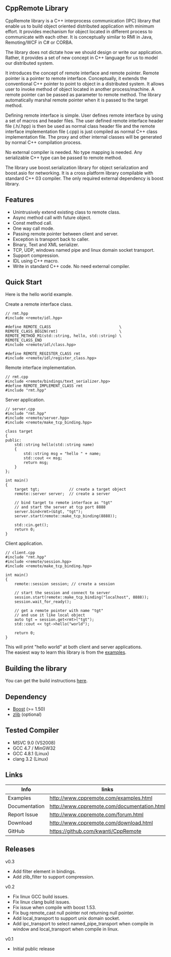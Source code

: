CppRemote Library
---
CppRemote library is a C++ interprocess communication (IPC) library that enable us to build object oriented distributed application with minimum effort. It provides mechanism for object located in different process to communicate with each other. It is conceptually similar to RMI in Java, Remoting/WCF in C# or CORBA.

The library does not dictate how we should design or write our application. Rather, it provides a set of new concept in C++ language for us to model our distributed system.

It introduces the concept of remote interface and remote pointer. Remote pointer is a pointer to remote interface. Conceptually, it extends the conventional C++ pointer to point to object in a distributed system. It allows user to invoke method of object located in another process/machine. A remote pointer can be passed as parameter to remote method. The library automatically marshal remote pointer when it is passed to the target method.

Defining remote interface is simple. User defines remote interface by using a set of macros and header files. The user defined remote interface header file (.h/.hpp) is then be used as normal class header file and the remote interface implementation file (.cpp) is just compiled as normal C++ class implementation file. The proxy and other internal classes will be generated by normal C++ compilation process.

No external compiler is needed. No type mapping is needed. Any serializable C++ type can be passed to remote method.

The library use boost.serialization library for object serialization and boost.asio for networking. It is a cross platform library compilable with standard C++ 03 compiler. The only required external dependency is boost library.

Features
---
* Unintrusively extend existing class to remote class.
* Async method call with future object.
* Const method call.
* One way call mode.
* Passing remote pointer between client and server.
* Exception is transport back to caller.
* Binary, Text and XML serializer.
* TCP, UDP, windows named pipe and linux domain socket transport.
* Support compression.
* IDL using C++ macro.
* Write in standard C++ code. No need external compiler.

Quick Start
---
Here is the hello world example.

Create a remote interface class.
```
// rmt.hpp
#include <remote/idl.hpp>
 
#define REMOTE_CLASS                              \
REMOTE_CLASS_BEGIN(rmt)                           \
REMOTE_METHOD_M1(std::string, hello, std::string) \
REMOTE_CLASS_END
#include <remote/idl/class.hpp>
 
#define REMOTE_REGISTER_CLASS rmt
#include <remote/idl/register_class.hpp>
```

Remote interface implementation.
```
// rmt.cpp
#include <remote/bindings/text_serializer.hpp>
#define REMOTE_IMPLEMENT_CLASS rmt
#include "rmt.hpp"
```

Server application.
```
// server.cpp
#include "rmt.hpp"
#include <remote/server.hpp>
#include <remote/make_tcp_binding.hpp>
 
class target
{
public:
    std::string hello(std::string name)
    {
        std::string msg = "hello " + name;
        std::cout << msg;
        return msg;
    }
};
 
int main()
{
    target tgt;             // create a target object
    remote::server server;  // create a server
 
    // bind target to remote interface as "tgt"
    // and start the server at tcp port 8888
    server.bind<rmt>(&tgt, "tgt");
    server.start(remote::make_tcp_binding(8888));
 
    std::cin.get();
    return 0;
}
```

Client application.
```
// client.cpp
#include "rmt.hpp"
#include <remote/session.hpp>
#include <remote/make_tcp_binding.hpp>
 
int main()
{
    remote::session session; // create a session
 
    // start the session and connect to server
    session.start(remote::make_tcp_binding("localhost", 8888));
    session.wait_for_ready();
 
    // get a remote pointer with name "tgt"
    // and use it like local object
    auto tgt = session.get<rmt>("tgt");
    std::cout << tgt->hello("world");
 
    return 0;
}
```

This will print "hello world" at both client and server applications.  
The easiest way to learn this library is from the [examples](http://www.cppremote.com/examples.html).

Building the library
---
You can get the build instructions [here](http://www.cppremote.com/build.html).

Dependency
---
* [Boost](http://www.boost.org/) (>= 1.50)
* [zlib](http://www.zlib.net/) (optional)

Tested Compiler
---
* MSVC 9.0 (VS2008)
* GCC 4.7 / MinGW32
* GCC 4.8.1 (Linux)
* clang 3.2 (Linux)

Links
---

| Info          | links
|---------------|--------------------------------------------
| Examples      | http://www.cppremote.com/examples.html
| Documentation | http://www.cppremote.com/documentation.html
| Report Issue  | http://www.cppremote.com/forum.html
| Download      | http://www.cppremote.com/download.html
| GitHub        | https://github.com/kwanti/CppRemote

Releases
---

v0.3

* Add filter element in bindings.
* Add zlib_filter to support compression.

v0.2

* Fix linux GCC build issues.
* Fix linux clang build issues.
* Fix issue when compile with boost 1.53.
* Fix bug remote_cast null pointer not returning null pointer.
* Add local_transport to support unix domain socket.
* Add ipc_transport to select named_pipe_transport when compile in window and local_transport when compile in linux.

v0.1

* Initial public release

